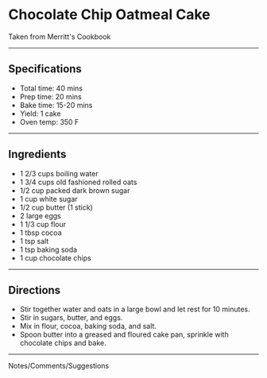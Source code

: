 # Chocolate Chip Oatmeal Cake

Taken from
Merritt's Cookbook

---
## Specifications
- Total time: 40 mins
- Prep time: 20 mins
- Bake time: 15-20 mins
- Yield: 1 cake
- Oven temp: 350 F

---
## Ingredients

- 1 2/3 cups boiling water
- 1 3/4 cups old fashioned rolled oats
- 1/2 cup packed dark brown sugar
- 1 cup white sugar
- 1/2 cup butter (1 stick)
- 2 large eggs
- 1 1/3 cup flour
- 1 tbsp cocoa
- 1 tsp salt
- 1 tsp baking soda
- 1 cup chocolate chips

---
## Directions

- Stir together water and oats in a large bowl and let rest for 10 minutes. 
- Stir in sugars, butter, and eggs. 
- Mix in flour, cocoa, baking soda, and salt. 
- Spoon butter into a greased and floured cake pan, sprinkle with chocolate chips and bake. 

---
Notes/Comments/Suggestions